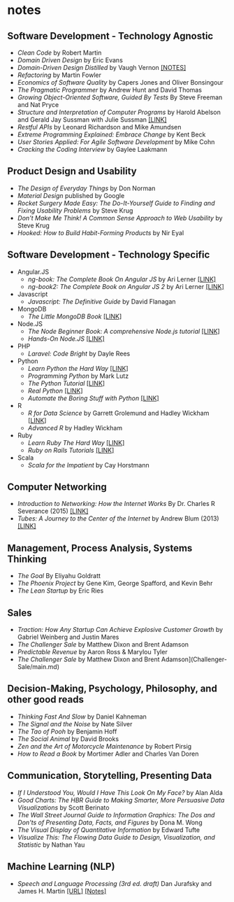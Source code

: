 # notes

## Software Development - Technology Agnostic

* _Clean Code_ by Robert Martin
* _Domain Driven Design_ by Eric Evans
* _Domain-Driven Design Distilled_ by Vaugh Vernon [[NOTES]](/domain-driven-design-distilled)
* _Refactoring_ by Martin Fowler
* _Economics of Software Quality_ by Capers Jones and Oliver Bonsingour
* _The Pragmatic Programmer_ by Andrew Hunt and David Thomas
* _Growing Object-Oriented Software, Guided By Tests_ By Steve Freeman and Nat Pryce
* _Structure and Interpretation of Computer Programs_ by Harold Abelson and Gerald Jay Sussman with Julie Sussman [[LINK]](http://mitpress.mit.edu/sicp/full-text/book/book.html)
* _Restful APIs_ by Leonard Richardson and Mike Amundsen
* _Extreme Programming Explained: Embrace Change_ by Kent Beck
* _User Stories Applied: For Agile Software Development_ by Mike Cohn
* _Cracking the Coding Interview_ by Gaylee Laakmann


## Product Design and Usability

* _The Design of Everyday Things_ by Don Norman
* _Material Design_ published by Google
* _Rocket Surgery Made Easy: The Do-It-Yourself Guide to Finding and Fixing Usability Problems_ by Steve Krug
* _Don't Make Me Think! A Common Sense Approach to Web Usability_ by Steve Krug
* _Hooked: How to Build Habit-Forming Products_ by Nir Eyal

## Software Development - Technology Specific

* Angular.JS
    * _ng-book: The Complete Book On Angular JS_ by Ari Lerner [[LINK]](https://www.ng-book.com/)
    * _ng-book2: The Complete Book on Angular JS 2_ by Ari Lerner [[LINK]](https://www.ng-book.com/2/)
* Javascript
    * _Javascript: The Definitive Guide_ by David Flanagan
* MongoDB
    * _The Little MongoDB Book_ [[LINK]](http://openmymind.net/mongodb.pdf)
* Node.JS
    * _The Node Beginner Book: A comprehensive Node.js tutorial_ [[LINK]](https://leanpub.com/nodebeginner)
    * _Hands-On Node.JS_ [[LINK]](https://leanpub.com/hands-on-nodejs)
* PHP
    * _Laravel: Code Bright_ by Dayle Rees
* Python
    * _Learn Python the Hard Way_ [[LINK]](http://learnpythonthehardway.org/)
    * _Programming Python_ by Mark Lutz
    * _The Python Tutorial_ [[LINK]](https://leanpub.com/python-tutorial-27)
    * _Real Python_ [[LINK]](https://realpython.com/)
    * _Automate the Boring Stuff with Python_ [[LINK]](https://automatetheboringstuff.com/)
* R
    * _R for Data Science_ by Garrett Grolemund and Hadley Wickham [[LINK](http://r4ds.had.co.nz/)]
    * _Advanced R_ by Hadley Wickham
* Ruby
    * _Learn Ruby The Hard Way_ [[LINK]](http://learncodethehardway.org/ruby/)
    * _Ruby on Rails Tutorials_ [[LINK]](https://www.railstutorial.org/)
* Scala
    * _Scala for the Impatient_ by Cay Horstmann

    
## Computer Networking

* _Introduction to Networking: How the Internet Works_ By Dr. Charles R Severance (2015) [[LINK]](http://do1.dr-chuck.net/net-intro/EN_us/net-intro.pdf)
* _Tubes: A Journey to the Center of the Internet_ by Andrew Blum (2013) [[LINK]](https://www.amazon.com/Tubes-Journey-Internet-Andrew-Blum/dp/0061994952)

## Management, Process Analysis, Systems Thinking

* _The Goal_ By Eliyahu Goldratt
* _The Phoenix Project_ by Gene Kim, George Spafford, and Kevin Behr
* _The Lean Startup_ by Eric Ries

## Sales

* _Traction: How Any Startup Can Achieve Explosive Customer Growth_ by Gabriel Weinberg and Justin Mares
* _The Challenger Sale_ by Matthew Dixon and Brent Adamson 
* _Predictable Revenue_ by Aaron Ross & Marylou Tyler 
* _The Challenger Sale_ by Matthew Dixon and Brent Adamson](Challenger-Sale/main.md)

## Decision-Making, Psychology, Philosophy, and other good reads

* _Thinking Fast And Slow_ by Daniel Kahneman
* _The Signal and the Noise_ by Nate Silver
* _The Tao of Pooh_ by Benjamin Hoff 
* _The Social Animal_ by David Brooks
* _Zen and the Art of Motorcycle Maintenance_ by Robert Pirsig 
* _How to Read a Book_ by Mortimer Adler and Charles Van Doren

## Communication, Storytelling, Presenting Data

* _If I Understood You, Would I Have This Look On My Face?_ by Alan Alda
* _Good Charts: The HBR Guide to Making Smarter, More Persuasive Data Visualizations_ by Scott Berinato
* _The Wall Street Journal Guide to Information Graphics: The Dos and Don'ts of Presenting Data, Facts, and Figures_ by Dona M. Wong
* _The Visual Display of Quantitative Information_ by Edward Tufte
* _Visualize This: The Flowing Data Guide to Design, Visualization, and Statistic_ by Nathan Yau

## Machine Learning (NLP)

- _Speech and Language Processing (3rd ed. draft)_ Dan Jurafsky and James H. Martin [[URL]](https://web.stanford.edu/~jurafsky/slp3/) [[Notes]](speech-and-language-processing-3rd-edition)
